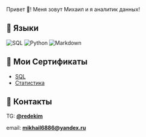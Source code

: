 Привет 👋! Меня зовут Михаил и я аналитик данных!

## 🌱 Языки
![SQL](https://img.shields.io/badge/-SQL-green)
![Python](https://img.shields.io/badge/-Python-green)
![Markdown](https://img.shields.io/badge/-Markdown-green)

## 📜 Мои Сертификаты
* [SQL](https://stepik.org/cert/1685623)
* [Статистика]()

## 📣 Контакты
TG: **[@redekim](https://t.me/redekim)**

email: **mikhail6886@yandex.ru**
<!---
RedEkim/RedEkim is a ✨ special ✨ repository because its `README.md` (this file) appears on your GitHub profile.
You can click the Preview link to take a look at your changes.
--->
